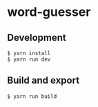 # word-guesser

## Development

```
$ yarn install
$ yarn run dev
```

## Build and export

```
$ yarn run build
```
